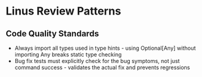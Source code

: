 # Linus Review Patterns
<!-- Automatically updated by capture-linus command -->
<!-- Each pattern is a lesson learned from code reviews -->

## Code Quality Standards
- Always import all types used in type hints - using Optional[Any] without importing Any breaks static type checking
- Bug fix tests must explicitly check for the bug symptoms, not just command success - validates the actual fix and prevents regressions
